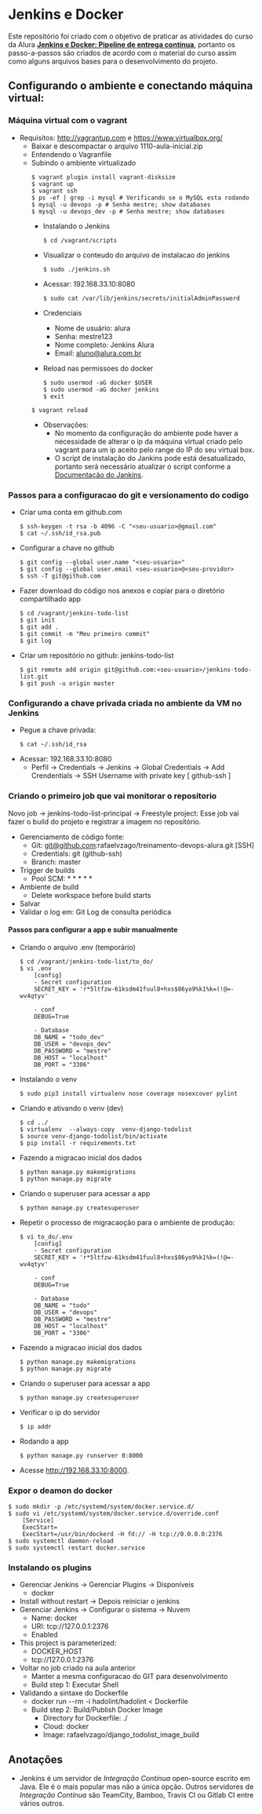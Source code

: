 # Jenkins e Docker
Este repositório foi criado com o objetivo de praticar as atividades do curso da Alura **[Jenkins e Docker: Pipeline de entrega continua](https://cursos.alura.com.br/course/pipeline-ci-jenkins-docker)**, portanto os passo-a-passos são criados de acordo com o material do curso assim como alguns arquivos bases para o desenvolvimento do projeto.
## Configurando o ambiente e conectando máquina virtual:
### Máquina virtual com o vagrant
- Requisitos: http://vagrantup.com e https://www.virtualbox.org/
    - Baixar e descompactar o arquivo 1110-aula-inicial.zip
    - Entendendo o Vagranfile
    - Subindo o ambiente virtualizado
        ```
        $ vagrant plugin install vagrant-disksize
        $ vagrant up
        $ vagrant ssh
        $ ps -ef | grep -i mysql # Verificando se o MySQL esta rodando
        $ mysql -u devops -p # Senha mestre; show databases
        $ mysql -u devops_dev -p # Senha mestre; show databases
        ```
        - Instalando o Jenkins
            ```
            $ cd /vagrant/scripts
            ```
        - Visualizar o conteudo do arquivo de instalacao do jenkins

            ```
            $ sudo ./jenkins.sh
            ```

        - Acessar:  192.168.33.10:8080

            ```
            $ sudo cat /var/lib/jenkins/secrets/initialAdminPassword
            ```

        - Credenciais
            - Nome de usuário: alura
            - Senha: mestre123
            - Nome completo: Jenkins Alura
            - Email: aluno@alura.com.br

        - Reload nas permissoes do docker
            ```
            $ sudo usermod -aG docker $USER
            $ sudo usermod -aG docker jenkins
            $ exit
            ```
        ```
        $ vagrant reload
        ```
        - Observações:
            - No momento da configuração do ambiente pode haver a necessidade de alterar o ip da máquina virtual criado pelo vagrant para um ip aceito pelo range do IP do seu virtual box.
            - O script de instalação do Jankins pode está desatualizado, portanto será necessário atualizar o script conforme a [Documentação do Jankins](https://www.jenkins.io/doc/book/installing/linux/#debianubuntu).
### Passos para a configuracao do git e versionamento do codigo
- Criar uma conta em github.com
    ```
    $ ssh-keygen -t rsa -b 4096 -C "<seu-usuario>@gmail.com"
    $ cat ~/.ssh/id_rsa.pub
    ```
- Configurar a chave no github
    ```
    $ git config --global user.name "<seu-usuario>"
    $ git config --global user.email <seu-usuario>@<seu-providor>
    $ ssh -T git@github.com
    ```
- Fazer download do código nos anexos e copiar para o diretório compartilhado app
    ```
    $ cd /vagrant/jenkins-todo-list
    $ git init
    $ git add .
    $ git commit -m "Meu primeiro commit"
    $ git log
    ```
- Criar um repositório no github: jenkins-todo-list
    ```
    $ git remote add origin git@github.com:<seu-usuario>/jenkins-todo-list.git
    $ git push -u origin master
    ```
### Configurando a chave privada criada no ambiente da VM no Jenkins
- Pegue a chave privada:
    ```
    $ cat ~/.ssh/id_rsa
    ```
- Acessar:  192.168.33.10:8080
    - Perfil -> Credentials -> Jenkins -> Global Credentials -> Add Crendentials -> SSH Username with private key [ github-ssh ]
### Criando o primeiro job que vai monitorar o repositorio
Novo job -> jenkins-todo-list-principal -> Freestyle project:
Esse job vai fazer o build do projeto e registrar a imagem no repositório.
- Gerenciamento de código fonte:
    - Git: git@github.com:rafaelvzago/treinamento-devops-alura.git [SSH]
    - Credentials: git (github-ssh)
    - Branch: master
- Trigger de builds
    - Pool SCM: * * * * *
- Ambiente de build
    - Delete workspace before build starts
- Salvar
- Validar o log em: Git Log de consulta periódica

#### Passos para configurar a app e subir manualmente
- Criando o arquivo .env (temporário)
    ```
    $ cd /vagrant/jenkins-todo-list/to_do/
    $ vi .env
        [config]
        - Secret configuration
        SECRET_KEY = 'r*5ltfzw-61ksdm41fuul8+hxs$86yo9%k1%k=(!@=-wv4qtyv'

        - conf
        DEBUG=True

        - Database
        DB_NAME = "todo_dev"
        DB_USER = "devops_dev"
        DB_PASSWORD = "mestre"
        DB_HOST = "localhost"
        DB_PORT = "3306"
    ```
- Instalando o venv
    ```
    $ sudo pip3 install virtualenv nose coverage nosexcover pylint
    ```
- Criando e ativando o venv (dev)
    ```
    $ cd ../    
    $ virtualenv  --always-copy  venv-django-todolist
    $ source venv-django-todolist/bin/activate
    $ pip install -r requirements.txt
    ```
- Fazendo a migracao inicial dos dados
    ```
    $ python manage.py makemigrations
    $ python manage.py migrate
    ```
- Criando o superuser para acessar a app
    ```
    $ python manage.py createsuperuser
    ```
- Repetir o processo de migracaoção para o ambiente de produção:
    ```
    $ vi to_do/.env
        [config]
        - Secret configuration
        SECRET_KEY = 'r*5ltfzw-61ksdm41fuul8+hxs$86yo9%k1%k=(!@=-wv4qtyv'

        - conf
        DEBUG=True

        - Database
        DB_NAME = "todo"
        DB_USER = "devops"
        DB_PASSWORD = "mestre"
        DB_HOST = "localhost"
        DB_PORT = "3306"
    ```
- Fazendo a migracao inicial dos dados
    ```
    $ python manage.py makemigrations
    $ python manage.py migrate
    ```
- Criando o superuser para acessar a app
    ```
    $ python manage.py createsuperuser
    ```
- Verificar o ip do servidor
    ```
    $ ip addr
    ```
- Rodando a app
    ```
    $ python manage.py runserver 0:8000
    ```
- Acesse http://192.168.33.10:8000.
### Expor o deamon do docker
```
$ sudo mkdir -p /etc/systemd/system/docker.service.d/
$ sudo vi /etc/systemd/system/docker.service.d/override.conf
    [Service]
    ExecStart=
    ExecStart=/usr/bin/dockerd -H fd:// -H tcp://0.0.0.0:2376
$ sudo systemctl daemon-reload
$ sudo systemctl restart docker.service
```
### Instalando os plugins
- Gerenciar Jenkins -> Gerenciar Plugins -> Disponíveis
    - docker
- Install without restart -> Depois reiniciar o jenkins
- Gerenciar Jenkins -> Configurar o sistema -> Nuvem
    - Name: docker
    - URI: tcp://127.0.0.1:2376
    - Enabled
- This project is parameterized: 
    - DOCKER_HOST
    - tcp://127.0.0.1:2376
- Voltar no job criado na aula anterior
    - Manter a mesma configuracao do GIT para desenvolvimento
    - Build step 1: Executar Shell
- Validando a sintaxe do Dockerfile
    - docker run --rm -i hadolint/hadolint < Dockerfile
    - Build step 2: Build/Publish Docker Image
        - Directory for Dockerfile: ./
        - Cloud: docker
        - Image: rafaelvzago/django_todolist_image_build
## Anotações
-  Jenkins é um servidor de *Integração Contínua* open-source escrito em Java. Ele é o mais popular mas não a única opção. Outros servidores de *Integração Contínua* são TeamCity, Bamboo, Travis CI ou Gitlab CI entre vários outros.